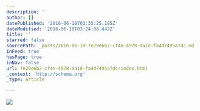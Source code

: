 ```yaml
---
description: ''
author: []
datePublished: '2016-06-10T03:35:25.185Z'
dateModified: '2016-06-10T03:24:08.442Z'
title: ''
starred: false
sourcePath: _posts/2016-06-10-7e29e6b2-cf4e-4978-9a1d-fa4d7495a7dc.md
inFeed: true
hasPage: true
inNav: false
url: 7e29e6b2-cf4e-4978-9a1d-fa4d7495a7dc/index.html
_context: 'http://schema.org'
_type: Article

---
```

![](https://the-grid-user-content.s3-us-west-2.amazonaws.com/53a001ed-7aa5-4829-bcb1-7c1e49657d68.jpg)